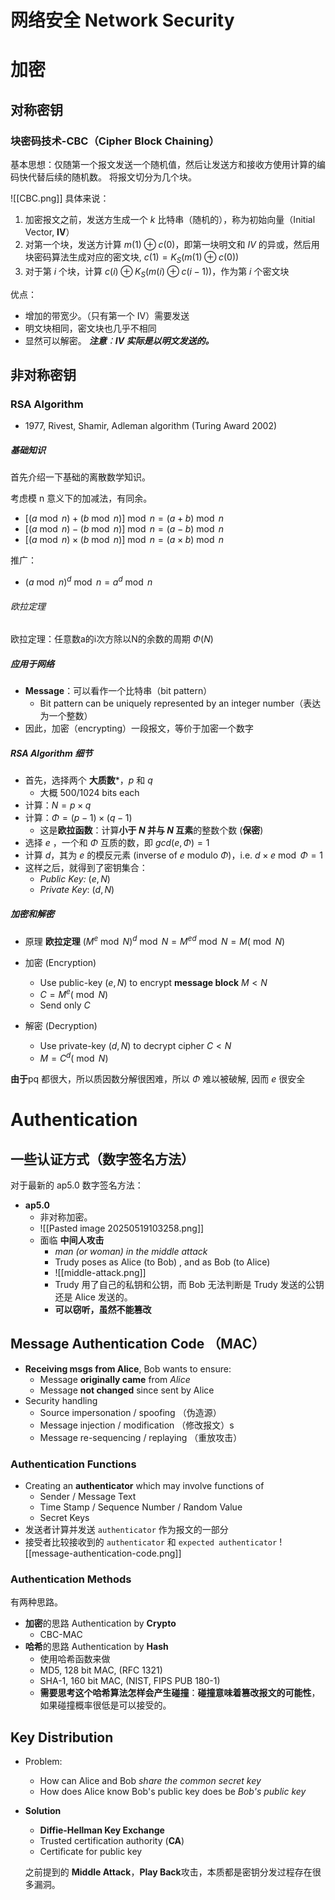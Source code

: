 # 网络安全 Network Security

# 加密

## 对称密钥

### 块密码技术-CBC（Cipher Block Chaining）
基本思想：仅随第一个报文发送一个随机值，然后让发送方和接收方使用计算的编码快代替后续的随机数。
将报文切分为几个块。

![[CBC.png]]
具体来说：
1. 加密报文之前，发送方生成一个 $k$ 比特串（随机的），称为初始向量（Initial Vector, **IV**）
2. 对第一个块，发送方计算 $m(1)\oplus c(0)$，即第一块明文和 $IV$ 的异或，然后用块密码算法生成对应的密文块, $c(1)=K_{S}(m(1)\oplus c(0))$
3. 对于第 $i$ 个块，计算 $c(i)\oplus K_{S}(m(i)\oplus c(i-1))$，作为第 $i$ 个密文块

优点：
- 增加的带宽少。（只有第一个 IV）需要发送
- 明文块相同，密文块也几乎不相同
- 显然可以解密。
***注意**：**IV 实际是以明文发送的。***
## 非对称密钥

### RSA Algorithm
- 1977, Rivest, Shamir, Adleman algorithm
(Turing Award 2002)

##### 基础知识
首先介绍一下基础的离散数学知识。

考虑模 n 意义下的加减法，有同余。
-  $\left[ (a\bmod n)+(b\bmod n)\right]\bmod n=(a+b)\bmod n$
- $\left[ (a\bmod n)-(b\bmod n)\right]\bmod n=(a-b)\bmod n$
- $\left[ (a\bmod n)\times(b\bmod n)\right]\bmod n=(a\times b)\bmod n$

推广：
- $(a\bmod n)^{d}\bmod n=a^{d}\bmod n$

###### 欧拉定理
欧拉定理：任意数a的i次方除以N的余数的周期 $\Phi(N)$


##### 应用于网络
- **Message**：可以看作一个比特串（bit pattern）
	- Bit pattern can be uniquely represented by an integer number（表达为一个整数）
- 因此，加密（encrypting）一段报文，等价于加密一个数字

##### RSA Algorithm 细节
- 首先，选择两个 **大质数***，$p$ 和 $q$
	- 大概 500/1024 bits each
- 计算：$N=p\times q$
- 计算：$\Phi=(p-1)\times(q-1)$
	- 这是**欧拉函数**：计算**小于 $N$ 并与 $N$ 互素**的整数个数 (**保密**)
- 选择 $e$ ，一个和 $\Phi$ 互质的数，即 $gcd(e,\Phi)=1$
- 计算 $d$，其为 $e$ 的模反元素 (inverse of $e$ modulo $\Phi$)，i.e. $d\times e \bmod\Phi=1$
- 这样之后，就得到了密钥集合：
	- *Public Key:* $(e,N)$
	- *Private Key*: $(d,N)$


##### 加密和解密
- 原理 **欧拉定理**
	$(M^{e}\bmod N)^{d}\bmod N=M^{ed}\bmod N=M(\bmod N)$
	
- 加密 (Encryption)
	- Use public-key  $(e,N)$ to encrypt **message block** $M<N$
	- $C=M^{e}(\bmod N)$
	- Send only $C$
- 解密 (Decryption)
	- Use private-key $(d,N)$ to decrypt cipher $C<N$
	- $M=C^{d}(\bmod N)$

**由于**pq 都很大，所以质因数分解很困难，所以 $\Phi$ 难以被破解, 因而 $e$ 很安全

# Authentication
## 一些认证方式（数字签名方法）
对于最新的 ap5.0 数字签名方法：
- **ap5.0**
	- 非对称加密。
	- ![[Pasted image 20250519103258.png]]
	- 面临 **中间人攻击**
		- *man (or woman) in the middle attack*
		- Trudy poses as Alice (to Bob) , and as Bob (to Alice)
		- ![[middle-attack.png]]
		- Trudy 用了自己的私钥和公钥，而 Bob 无法判断是 Trudy 发送的公钥还是 Alice 发送的。
		- **可以窃听，虽然不能篡改**


## Message Authentication Code （MAC）
- **Receiving msgs from Alice**, Bob wants to ensure:
	- Message **originally came** from *Alice*
	- Message **not changed** since sent by Alice
- Security handling
	- Source impersonation / spoofing （伪造源）
	- Message injection / modification （修改报文）s
	- Message re-sequencing / replaying （重放攻击）
### Authentication Functions
- Creating an **authenticator** which may involve functions of
	- Sender / Message Text 
	- Time Stamp / Sequence Number / Random Value 
	- Secret Keys
- 发送者计算并发送 `authenticator` 作为报文的一部分
- 接受者比较接收到的 `authenticator` 和 `expected authenticator`
![[message-authentication-code.png]]
###  Authentication Methods
有两种思路。
- **加密**的思路 Authentication by **Crypto**
	- CBC-MAC
- **哈希**的思路 Authentication by **Hash**
	- 使用哈希函数来做
	- MD5, 128 bit MAC, (RFC 1321)
	- SHA-1, 160 bit MAC, (NIST, FIPS PUB 180-1)
	- **需要思考这个哈希算法怎样会产生碰撞**：**碰撞意味着篡改报文的可能性**，如果碰撞概率很低是可以接受的。
## Key Distribution
- Problem:
	- How can Alice and Bob *share the common secret key*
	- How does Alice know Bob's public key does be *Bob's public key*
- **Solution**
	- **Diffie-Hellman Key Exchange**
	- Trusted certification authority (**CA**)
	- Certificate for public key

	之前提到的  **Middle Attack**，**Play Back**攻击，本质都是密钥分发过程存在很多漏洞。

